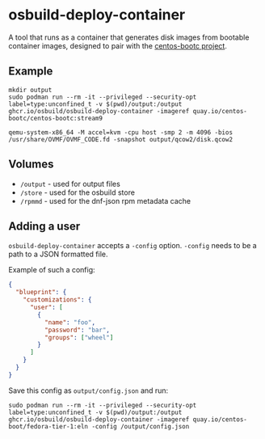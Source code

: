 # osbuild-deploy-container

A tool that runs as a container that generates disk images from bootable container images, designed
to pair with the [centos-bootc project](https://github.com/centos/centos-bootc).

## Example

```
mkdir output
sudo podman run --rm -it --privileged --security-opt label=type:unconfined_t -v $(pwd)/output:/output ghcr.io/osbuild/osbuild-deploy-container -imageref quay.io/centos-bootc/centos-bootc:stream9

qemu-system-x86_64 -M accel=kvm -cpu host -smp 2 -m 4096 -bios /usr/share/OVMF/OVMF_CODE.fd -snapshot output/qcow2/disk.qcow2
```

## Volumes
- `/output` - used for output files
- `/store` - used for the osbuild store
- `/rpmmd` - used for the dnf-json rpm metadata cache

## Adding a user
`osbuild-deploy-container` accepts a `-config` option. `-config` needs to be a path to a JSON formatted file.

Example of such a config:

```json
{
  "blueprint": {
    "customizations": {
      "user": [
        {
          "name": "foo",
          "password": "bar",
          "groups": ["wheel"]
        }
      ]
    }
  }
}
```

Save this config as `output/config.json` and run:

```
sudo podman run --rm -it --privileged --security-opt label=type:unconfined_t -v $(pwd)/output:/output ghcr.io/osbuild/osbuild-deploy-container -imageref quay.io/centos-boot/fedora-tier-1:eln -config /output/config.json
```
